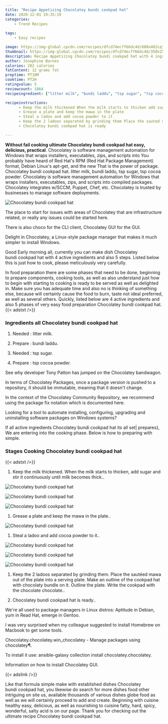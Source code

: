 ```yaml
---
title: "Recipe Appetizing Chocolatey bundi cookpad hat"
date: 2020-12-01 19:35:19
categories:
    - Trend Recipes
    
tags:
    - Easy recipes

image: https://img-global.cpcdn.com/recipes/dfcd74ecff66dc4d/680x482cq70/chocolatey-bundi-cookpad-hat-recipe-main-photo.jpg
thumbnail: https://img-global.cpcdn.com/recipes/dfcd74ecff66dc4d/350x250cq70/chocolatey-bundi-cookpad-hat-recipe-main-photo.jpg
description: Recipe Appetizing Chocolatey bundi cookpad hat with 4 ingredients and 5 stages of easy cooking.
author: Josephine Barnes
calories: 202 calories
fatContent: 12 grams fat
preptime: PT18M
cooktime: PT2H
ratingvalue: 5
reviewcount: 1864
recipeingredient: ["litter milk", "bundi laddu", "tsp sugar", "tsp cocoa powder"]

recipeinstructions: 
      - Keep the milk thickened When the milk starts to thicken add sugar and stir it continuously until milk becomes thick 
      - Grease a plate and keep the mawa in the plate 
      - Steal a ladoo and add cocoa powder to it 
      - Keep the 2 ladoos separated by grinding them Place the sauted mawa out of the plate into a serving plate Make an outline of the cookpad hat with chocolaty bundle on it Outline the plate Write the cookpad with the chocolate chocolate 
      - Chocolatey bundi cookpad hat is ready

---
```




**Without fail cooking ultimate Chocolatey bundi cookpad hat easy, delicious, practical**. Chocolatey is software management automation for Windows that wraps installers, executables, zips, and scripts into You probably have heard of Red Hat&#39;s RPM (Red Hat Package Management) format, Debian Linux&#39;s apt-get, and the new That is the power of package. Chocolatey bundi cookpad hat. litter milk, bundi laddu, tsp sugar, tsp cocoa powder. Chocolatey is software management automation for Windows that wraps installers, executables, zips, and scripts into compiled packages. Chocolatey integrates w/SCCM, Puppet, Chef, etc. Chocolatey is trusted by businesses to manage software deployments.


![Chocolatey bundi cookpad hat](https://img-global.cpcdn.com/recipes/dfcd74ecff66dc4d/680x482cq70/chocolatey-bundi-cookpad-hat-recipe-main-photo.jpg "Chocolatey bundi cookpad hat")



The place to start for issues with areas of Chocolatey that are infrastructure related, or really any issues could be started here.

There is also choco for the CLI client, Chocolatey GUI for the GUI.

Delight in Chocolatey, a Linux-style package manager that makes it much simpler to install Windows.


Good Early morning all, currently you can make dish Chocolatey bundi cookpad hat with 4 active ingredients and also 5 steps. Listed below this is just how to cook, please meticulously very carefully.

In food preparation there are some phases that need to be done, beginning to prepare components, cooking tools, as well as also understand just how to begin with starting to cooking is ready to be served as well as delighted in. Make sure you has adequate time and also no is thinking of something else, because will certainly cause the food to burn, taste not ideal preferred, as well as several others. Quickly, listed below are 4 active ingredients and also 5 phases of very easy food preparation Chocolatey bundi cookpad hat.
{{< adstxt />}}

### Ingredients all Chocolatey bundi cookpad hat


1. Needed  : litter milk.

1. Prepare  : bundi laddu.

1. Needed  : tsp sugar.

1. Prepare  : tsp cocoa powder.


See why developer Tony Patton has jumped on the Chocolatey bandwagon.

In terms of Chocolatey Packages, once a package version is pushed to a repository, it should be immutable, meaning that it doesn&#39;t change.

In the context of the Chocolatey Community Repository, we recommend using the package fix notation which is documented here.

Looking for a tool to automate installing, configuring, upgrading and uninstalling software packages on Windows systems?


If all active ingredients Chocolatey bundi cookpad hat its all set| prepares}, We are entering into the cooking phase. Below is how to preparing with simple.

### Stages Cooking Chocolatey bundi cookpad hat

{{< adstxt />}}


1. Keep the milk thickened. When the milk starts to thicken, add sugar and stir it continuously until milk becomes thick..



![Chocolatey bundi cookpad hat](https://img-global.cpcdn.com/steps/a136a2f081f0077b/160x128cq70/chocolatey-bundi-cookpad-hat-recipe-step-1-photo.jpg" "Chocolatey bundi cookpad hat")

![Chocolatey bundi cookpad hat](https://img-global.cpcdn.com/steps/1f047df5640f663f/160x128cq70/chocolatey-bundi-cookpad-hat-recipe-step-1-photo.jpg" "Chocolatey bundi cookpad hat")

![Chocolatey bundi cookpad hat](https://img-global.cpcdn.com/steps/3ae0c13d87e0ba0f/160x128cq70/chocolatey-bundi-cookpad-hat-recipe-step-1-photo.jpg" "Chocolatey bundi cookpad hat")



1. Grease a plate and keep the mawa in the plate..



![Chocolatey bundi cookpad hat](https://img-global.cpcdn.com/steps/8afd10e32e34564d/160x128cq70/chocolatey-bundi-cookpad-hat-recipe-step-2-photo.jpg" "Chocolatey bundi cookpad hat")



1. Steal a ladoo and add cocoa powder to it..



![Chocolatey bundi cookpad hat](https://img-global.cpcdn.com/steps/97cf31828d82c349/160x128cq70/chocolatey-bundi-cookpad-hat-recipe-step-3-photo.jpg" "Chocolatey bundi cookpad hat")

![Chocolatey bundi cookpad hat](https://img-global.cpcdn.com/steps/766a92dda26b8597/160x128cq70/chocolatey-bundi-cookpad-hat-recipe-step-3-photo.jpg" "Chocolatey bundi cookpad hat")

![Chocolatey bundi cookpad hat](https://img-global.cpcdn.com/steps/d9e346a9138e5733/160x128cq70/chocolatey-bundi-cookpad-hat-recipe-step-3-photo.jpg" "Chocolatey bundi cookpad hat")



1. Keep the 2 ladoos separated by grinding them. Place the sautéed mawa out of the plate into a serving plate. Make an outline of the cookpad hat with chocolaty bundle on it. Outline the plate. Write the cookpad with the chocolate chocolate..



1. Chocolatey bundi cookpad hat is ready..




We&#39;re all used to package managers in Linux distros: Aptitude in Debian, yum in Read Hat, emerge in Gentoo.

I was very surprised when my colleague suggested to install Homebrew on Macbook to get some tools.

Chocolatey.chocolatey.win_chocolatey - Manage packages using chocolatey¶.

To install it use: ansible-galaxy collection install chocolatey.chocolatey.

Information on how to install Chocolatey GUI.


{{< adslink />}}

Like that formula simple make with established dishes Chocolatey bundi cookpad hat, you likewise do search for more dishes food other intriguing on site us, available thousands of various dishes globe food as well as we will certainly proceed to add and create. Beginning with cuisine healthy easy, delicious, as well as nourishing to cuisine fatty, hard, spicy, wonderful, salty acid is on our page. Thank you for checking out the ultimate recipe Chocolatey bundi cookpad hat.
